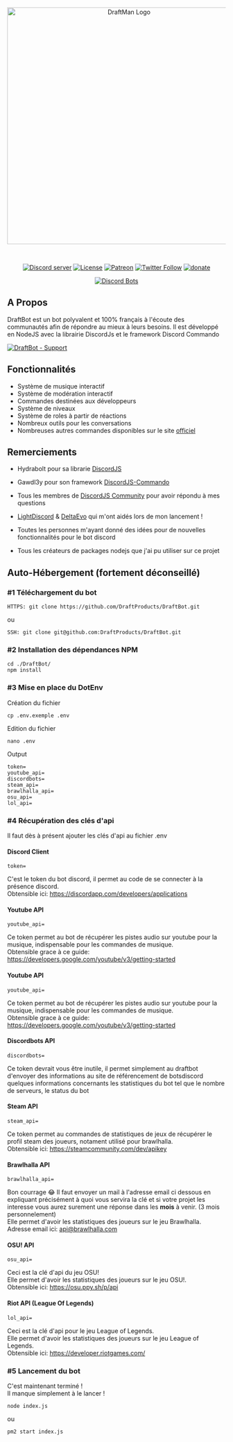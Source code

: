 <div align="center">
  <br />
  <p>
    <a href="https://www.draftman.fr/draftbot"><img src="https://cdn.discordapp.com/attachments/498408873955164160/516200973967032340/welcome.png" width="546" alt="DraftMan Logo" /></a>
  </p>
  <br />
  <p>
    <a href="https://www.draftman.fr/discord"><img src="https://discordapp.com/api/guilds/422112414964908042/embed.png" alt="Discord server" /></a>
    <a href="https://github.com/DraftProducts/DraftBot/blob/master/LICENSE.md"><img src="https://img.shields.io/github/license/draftproducts/draftbot.svg?style=flat-square" alt="License"></a>
    <a href="https://www.patreon.com/draftman_dev"><img src="https://img.shields.io/badge/donate-patreon-F96854.svg" alt="Patreon"/></a>
    <a href="https://twitter.com/DraftMan_Dev"><img src="https://img.shields.io/twitter/follow/draftman_dev.svg?style=flat-square&label=Follow" alt="Twitter Follow"></a>
    <a href="https://www.paypal.me/draftproducts"><img src="https://img.shields.io/badge/Donate-PayPal-547ab8.svg?style=flat-square" alt="donate" title="Donate with PayPal" /></a>
  </p>
  <p>
    <a href="https://discordbots.org/bot/318312854816161792"><img src="https://discordbots.org/api/widget/318312854816161792.svg" title="Discord Bots" /></a>
  </p>
</div>

## A Propos
DraftBot est un bot polyvalent et 100% français à l'écoute des communautés afin de répondre au mieux à leurs besoins. Il est développé en NodeJS avec la librairie DiscordJs et le framework Discord Commando

[![DraftBot - Support](https://discordapp.com/api/guilds/422112414964908042/embed.png?style=banner2)](https://www.draftman.fr/discord)

## Fonctionnalités
 - Système de musique interactif 
 - Système de modération interactif
 - Commandes destinées aux développeurs
 - Système de niveaux
 - Système de roles à partir de réactions
 - Nombreux outils pour les conversations
 - Nombreuses autres commandes disponibles sur le site [officiel](https://www.draftman.fr/draftbot)
 

## Remerciements

- Hydrabolt pour sa librarie [DiscordJS](https://github.com/discordjs/discord.js/)

- Gawdl3y pour son framework [DiscordJS-Commando](https://github.com/discordjs/Commando)

- Tous les membres de [DiscordJS Community](https://discord.gg/bRCvFy9) pour avoir répondu à mes questions

- [LightDiscord](https://github.com/LightDiscord) & [DeltaEvo](https://github.com/DeltaEvo) qui m'ont aidés lors de mon lancement !

- Toutes les personnes m'ayant donné des idées pour de nouvelles fonctionnalités pour le bot discord

- Tous les créateurs de packages nodejs que j'ai pu utiliser sur ce projet

## Auto-Hébergement (fortement déconseillé)

### #1 Téléchargement du bot
```
HTTPS: git clone https://github.com/DraftProducts/DraftBot.git 
```
ou
```
SSH: git clone git@github.com:DraftProducts/DraftBot.git
```

### #2 Installation des dépendances NPM
```
cd ./DraftBot/
npm install
```

### #3 Mise en place du DotEnv
Création du fichier
```
cp .env.exemple .env
```
Edition du fichier
```
nano .env
```
Output
```
token=
youtube_api=
discordbots=
steam_api=
brawlhalla_api=
osu_api=
lol_api=
```

### #4 Récupération des clés d'api
Il faut dès à présent ajouter les clés d'api au fichier .env

#### Discord Client
```
token=
```
C'est le token du bot discord, il permet au code de se connecter à la présence discord.  
Obtensible ici: https://discordapp.com/developers/applications

#### Youtube API
```
youtube_api=
```
Ce token permet au bot de récupérer les pistes audio sur youtube pour la musique, indispensable pour les commandes de musique.  
Obtensible grace à ce guide: https://developers.google.com/youtube/v3/getting-started

#### Youtube API
```
youtube_api=
```
Ce token permet au bot de récupérer les pistes audio sur youtube pour la musique, indispensable pour les commandes de musique.  
Obtensible grace à ce guide: https://developers.google.com/youtube/v3/getting-started

#### Discordbots API
```
discordbots=
```
Ce token devrait vous être inutile, il permet simplement au draftbot d'envoyer des informations au site de référencement de botsdiscord quelques informations concernants les statistiques du bot tel que le nombre de serveurs, le status du bot

#### Steam API
```
steam_api=
```
Ce token permet au commandes de statistiques de jeux de récupérer le profil steam des joueurs, notament utilisé pour brawlhalla.  
Obtensible ici: https://steamcommunity.com/dev/apikey

#### Brawlhalla API
```
brawlhalla_api=
```
Bon courrage 😂
Il faut envoyer un mail à l'adresse email ci dessous en expliquant précisément à quoi vous servira la clé et si votre projet les interesse vous aurez surement une réponse dans les **mois** à venir. (3 mois personnelement)  
Elle permet d'avoir les statistiques des joueurs sur le jeu Brawlhalla.  
Adresse email ici: [api@brawlhalla.com](mailto:api@brawlhalla.com)

#### OSU! API
```
osu_api=
```
Ceci est la clé d'api du jeu OSU!  
Elle permet d'avoir les statistiques des joueurs sur le jeu OSU!.  
Obtensible ici: https://osu.ppy.sh/p/api

#### Riot API (League Of Legends)
```
lol_api=
```
Ceci est la clé d'api pour le jeu League of Legends.  
Elle permet d'avoir les statistiques des joueurs sur le jeu League of Legends.  
Obtensible ici: https://developer.riotgames.com/

### #5 Lancement du bot
C'est maintenant terminé !  
Il manque simplement à le lancer !
```
node index.js
```
ou
```
pm2 start index.js
```